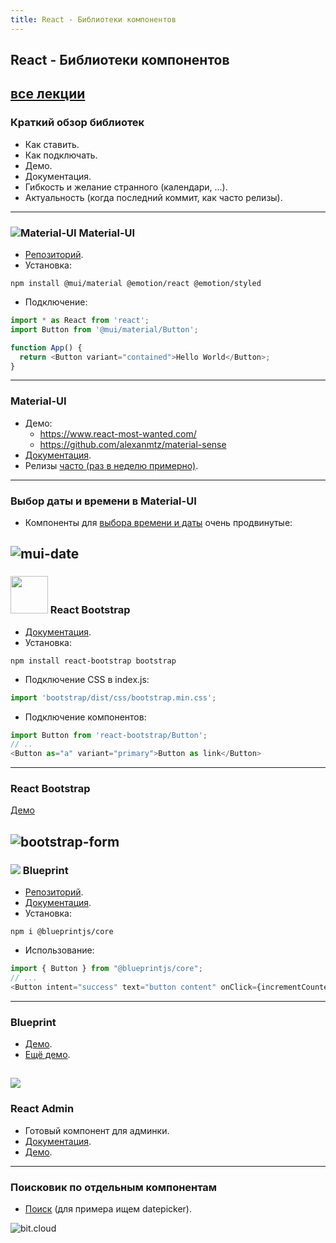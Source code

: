 ```yaml
---
title: React - Библиотеки компонентов
---
```


## React - Библиотеки компонентов

[все лекции](https://github.com/dmitryweiner/lectures/blob/main/README.md)
---
### Краткий обзор библиотек
* Как ставить.
* Как подключать.
* Демо.
* Документация.
* Гибкость и желание странного (календари, ...).
* Актуальность (когда последний коммит, как часто релизы).
---

### ![Material-UI](assets/component-libraries/mui.png) Material-UI
* [Репозиторий](https://github.com/mui/material-ui).
* Установка:

```shell
npm install @mui/material @emotion/react @emotion/styled
```
* Подключение:

```js
import * as React from 'react';
import Button from '@mui/material/Button';

function App() {
  return <Button variant="contained">Hello World</Button>;
}
```
---

### Material-UI
* Демо:
  * https://www.react-most-wanted.com/
  * https://github.com/alexanmtz/material-sense
* [Документация](https://mui.com/material-ui/getting-started/overview/).
* Релизы [часто (раз в неделю примерно)](https://github.com/mui/material-ui/releases). 
---

### Выбор даты и времени в Material-UI
* Компоненты для [выбора времени и даты](https://mui.com/x/react-date-pickers/getting-started/)
очень продвинутые:

![mui-date](assets/component-libraries/mui-date.png)
---

### <img src="assets/component-libraries/bootstrap.png" height="60"> React Bootstrap
* [Документация](https://react-bootstrap.github.io/getting-started/introduction).
* Установка:

```shell
npm install react-bootstrap bootstrap
```
* Подключение CSS в index.js:

```js
import 'bootstrap/dist/css/bootstrap.min.css';
```
* Подключение компонентов:

```js
import Button from 'react-bootstrap/Button';
// ..
<Button as="a" variant="primary">Button as link</Button>
```
---

### React Bootstrap
[Демо](https://github.com/emaildano/react-bootstrap-example)

![bootstrap-form](assets/component-libraries/bootstrap-form.png)
---

### ![](assets/component-libraries/blueprint.png) Blueprint 
* [Репозиторий](https://github.com/palantir/blueprint).
* [Документация](https://blueprintjs.com/docs/).
* Установка:

```shell
npm i @blueprintjs/core
```

* Использование:

```js
import { Button } from "@blueprintjs/core";
// ...
<Button intent="success" text="button content" onClick={incrementCounter} />
```
---

### Blueprint
* [Демо](https://codesandbox.io/examples/package/@blueprintjs/core).
* [Ещё демо](https://dribbble.com/Palantir).

![](assets/component-libraries/blueprint-demo.png)
---

### React Admin
* Готовый компонент для админки.
* [Документация](https://marmelab.com/react-admin/Tutorial.html).
* [Демо](https://marmelab.com/react-admin-demo/).
---

### Поисковик по отдельным компонентам
* [Поиск](https://bit.cloud/components?q=datepicker) (для примера ищем datepicker).

![bit.cloud](assets/component-libraries/byt.png)
